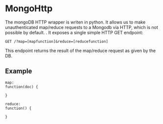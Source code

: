 # MongoHttp
The mongoDB HTTP wrapper is writen in python. It allows us to make unauthenticated
map/reduce requests to a Mongodb via HTTP, which is not possible by default. . It exposes a single simple
HTTP GET endpoint:
```
GET /?map=[mapfunction]&reduce=[reducefunction]
```
This endpoint returns the result of the map/reduce request as given by the DB.

## Example
```
map:
function(doc) {

}

reduce:
function() {

}
```